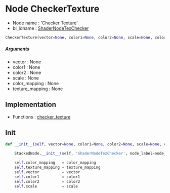 # Node CheckerTexture

- Node name : 'Checker Texture'
- bl_idname : [ShaderNodeTexChecker](https://docs.blender.org/api/current/bpy.types.ShaderNodeTexChecker.html)


``` python
CheckerTexture(vector=None, color1=None, color2=None, scale=None, color_mapping=None, texture_mapping=None, node_label=None, node_color=None)
```
##### Arguments

- vector : None
- color1 : None
- color2 : None
- scale : None
- color_mapping : None
- texture_mapping : None

## Implementation

- Functions : [checker_texture](/docs/Shader/ShaderTree.md#checker_texture)

## Init

``` python
def __init__(self, vector=None, color1=None, color2=None, scale=None, color_mapping=None, texture_mapping=None, node_label=None, node_color=None):

    StackedNode.__init__(self, 'ShaderNodeTexChecker', node_label=node_label, node_color=node_color)

    self.color_mapping   = color_mapping
    self.texture_mapping = texture_mapping
    self.vector          = vector
    self.color1          = color1
    self.color2          = color2
    self.scale           = scale
```
